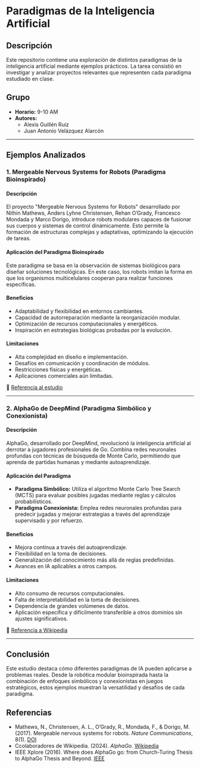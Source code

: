 # Paradigmas de la Inteligencia Artificial

## Descripción
Este repositorio contiene una exploración de distintos paradigmas de la inteligencia artificial mediante ejemplos prácticos. La tarea consistió en investigar y analizar proyectos relevantes que representen cada paradigma estudiado en clase.

## Grupo
- **Horario:** 9-10 AM  
- **Autores:**  
  - Alexis Guillén Ruiz  
  - Juan Antonio Velázquez Alarcón  

---

## Ejemplos Analizados

### 1. Mergeable Nervous Systems for Robots (Paradigma Bioinspirado)

#### Descripción
El proyecto "Mergeable Nervous Systems for Robots" desarrollado por Nithin Mathews, Anders Lyhne Christensen, Rehan O’Grady, Francesco Mondada y Marco Dorigo, introduce robots modulares capaces de fusionar sus cuerpos y sistemas de control dinámicamente. Esto permite la formación de estructuras complejas y adaptativas, optimizando la ejecución de tareas.

#### Aplicación del Paradigma Bioinspirado
Este paradigma se basa en la observación de sistemas biológicos para diseñar soluciones tecnológicas. En este caso, los robots imitan la forma en que los organismos multicelulares cooperan para realizar funciones específicas.

#### Beneficios
- Adaptabilidad y flexibilidad en entornos cambiantes.
- Capacidad de autorreparación mediante la reorganización modular.
- Optimización de recursos computacionales y energéticos.
- Inspiración en estrategias biológicas probadas por la evolución.

#### Limitaciones
- Alta complejidad en diseño e implementación.
- Desafíos en comunicación y coordinación de módulos.
- Restricciones físicas y energéticas.
- Aplicaciones comerciales aún limitadas.

🔗 [Referencia al estudio](https://doi.org/10.1038/s41467-017-00109-2)

---

### 2. AlphaGo de DeepMind (Paradigma Simbólico y Conexionista)

#### Descripción
AlphaGo, desarrollado por DeepMind, revolucionó la inteligencia artificial al derrotar a jugadores profesionales de Go. Combina redes neuronales profundas con técnicas de búsqueda de Monte Carlo, permitiendo que aprenda de partidas humanas y mediante autoaprendizaje.

#### Aplicación del Paradigma
- **Paradigma Simbólico:** Utiliza el algoritmo Monte Carlo Tree Search (MCTS) para evaluar posibles jugadas mediante reglas y cálculos probabilísticos.
- **Paradigma Conexionista:** Emplea redes neuronales profundas para predecir jugadas y mejorar estrategias a través del aprendizaje supervisado y por refuerzo.

#### Beneficios
- Mejora continua a través del autoaprendizaje.
- Flexibilidad en la toma de decisiones.
- Generalización del conocimiento más allá de reglas predefinidas.
- Avances en IA aplicables a otros campos.

#### Limitaciones
- Alto consumo de recursos computacionales.
- Falta de interpretabilidad en la toma de decisiones.
- Dependencia de grandes volúmenes de datos.
- Aplicación específica y difícilmente transferible a otros dominios sin ajustes significativos.

🔗 [Referencia a Wikipedia](https://es.wikipedia.org/wiki/AlphaGo)

---

## Conclusión
Este estudio destaca cómo diferentes paradigmas de IA pueden aplicarse a problemas reales. Desde la robótica modular bioinspirada hasta la combinación de enfoques simbólicos y conexionistas en juegos estratégicos, estos ejemplos muestran la versatilidad y desafíos de cada paradigma.

## Referencias
- Mathews, N., Christensen, A. L., O’Grady, R., Mondada, F., & Dorigo, M. (2017). Mergeable nervous systems for robots. *Nature Communications*, 8(1). [DOI](https://doi.org/10.1038/s41467-017-00109-2)
- Ccolaboradores de Wikipedia. (2024). *AlphaGo*. [Wikipedia](https://es.wikipedia.org/wiki/AlphaGo)
- IEEE Xplore (2016). Where does AlphaGo go: from Church-Turing Thesis to AlphaGo Thesis and Beyond. [IEEE](https://ieeexplore.ieee.org/abstract/document/7471613)
